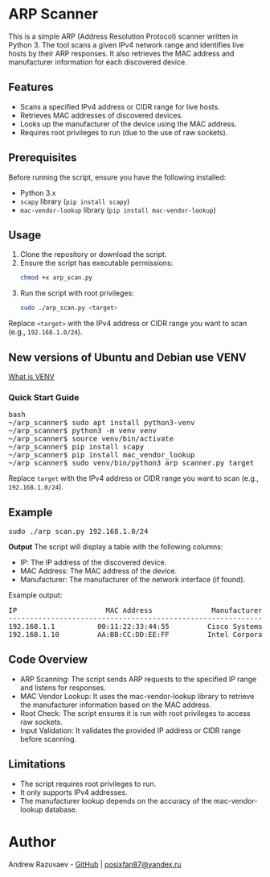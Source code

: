 # ARP Scanner

This is a simple ARP (Address Resolution Protocol) scanner written in Python 3. The tool scans a given IPv4 network range and identifies live hosts by their ARP responses. It also retrieves the MAC address and manufacturer information for each discovered device.

## Features

- Scans a specified IPv4 address or CIDR range for live hosts.
- Retrieves MAC addresses of discovered devices.
- Looks up the manufacturer of the device using the MAC address.
- Requires root privileges to run (due to the use of raw sockets).

## Prerequisites

Before running the script, ensure you have the following installed:

- Python 3.x
- `scapy` library (`pip install scapy`)
- `mac-vendor-lookup` library (`pip install mac-vendor-lookup`)

## Usage

1. Clone the repository or download the script.
2. Ensure the script has executable permissions:
   ```bash
   chmod +x arp_scan.py
3. Run the script with root privileges:
   ```bash
   sudo ./arp_scan.py <target>
Replace `<target>` with the IPv4 address or CIDR range you want to scan (e.g., `192.168.1.0/24`).

## New versions of Ubuntu and Debian use VENV
[What is VENV](https://www.freecodecamp.org/news/how-to-setup-virtual-environments-in-python/)

### Quick Start Guide
<pre>bash
~/arp_scanner$ sudo apt install python3-venv
~/arp_scanner$ python3 -m venv venv
~/arp_scanner$ source venv/bin/activate
~/arp_scanner$ pip install scapy
~/arp_scanner$ pip install mac_vendor_lookup
~/arp_scanner$ sudo venv/bin/python3 arp_scanner.py target </pre>
Replace `target` with the IPv4 address or CIDR range you want to scan (e.g., `192.168.1.0/24`).

## Example
<pre>sudo ./arp_scan.py 192.168.1.0/24</pre>
**Output**
The script will display a table with the following columns:
- IP: The IP address of the discovered device.
- MAC Address: The MAC address of the device.
- Manufacturer: The manufacturer of the network interface (if found).

Example output:
<pre>
IP                     MAC Address              Manufacturer
------------------------------------------------------------------------------
192.168.1.1          00:11:22:33:44:55         Cisco Systems, Inc
192.168.1.10         AA:BB:CC:DD:EE:FF         Intel Corporate
</pre>

## Code Overview
- ARP Scanning: The script sends ARP requests to the specified IP range and listens for responses.
- MAC Vendor Lookup: It uses the mac-vendor-lookup library to retrieve the manufacturer information based on the MAC address.
- Root Check: The script ensures it is run with root privileges to access raw sockets.
- Input Validation: It validates the provided IP address or CIDR range before scanning.

## Limitations
- The script requires root privileges to run.
- It only supports IPv4 addresses.
- The manufacturer lookup depends on the accuracy of the mac-vendor-lookup database.

# Author
Andrew Razuvaev - [GitHub](https://github.com/posixfan) | <posixfan87@yandex.ru>
